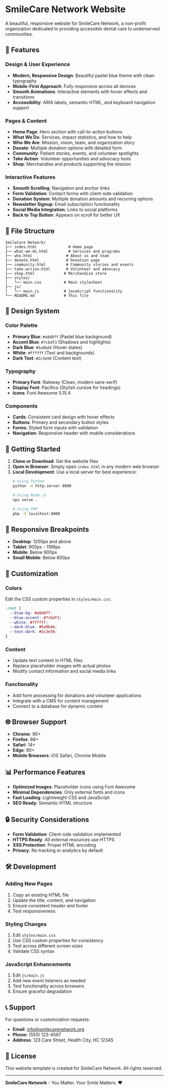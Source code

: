 # SmileCare Network Website

A beautiful, responsive website for SmileCare Network, a non-profit organization dedicated to providing accessible dental care to underserved communities.

## 🌟 Features

### Design & User Experience
- **Modern, Responsive Design**: Beautiful pastel blue theme with clean typography
- **Mobile-First Approach**: Fully responsive across all devices
- **Smooth Animations**: Interactive elements with hover effects and transitions
- **Accessibility**: ARIA labels, semantic HTML, and keyboard navigation support

### Pages & Content
- **Home Page**: Hero section with call-to-action buttons
- **What We Do**: Services, impact statistics, and how to help
- **Who We Are**: Mission, vision, team, and organization story
- **Donate**: Multiple donation options with detailed form
- **Community**: Patient stories, events, and volunteer spotlights
- **Take Action**: Volunteer opportunities and advocacy tools
- **Shop**: Merchandise and products supporting the mission

### Interactive Features
- **Smooth Scrolling**: Navigation and anchor links
- **Form Validation**: Contact forms with client-side validation
- **Donation System**: Multiple donation amounts and recurring options
- **Newsletter Signup**: Email subscription functionality
- **Social Media Integration**: Links to social platforms
- **Back to Top Button**: Appears on scroll for better UX

## 📁 File Structure

```
SmileCare Network/
├── index.html              # Home page
├── what-we-do.html         # Services and programs
├── who.html               # About us and team
├── donate.html            # Donation page
├── community.html         # Community stories and events
├── take-action.html       # Volunteer and advocacy
├── shop.html             # Merchandise store
├── styles/
│   └── main.css          # Main stylesheet
├── js/
│   └── main.js           # JavaScript functionality
└── README.md             # This file
```

## 🎨 Design System

### Color Palette
- **Primary Blue**: `#a8d8ff` (Pastel blue background)
- **Accent Blue**: `#7cbdf3` (Shadows and highlights)
- **Dark Blue**: `#5a9bd4` (Hover states)
- **White**: `#ffffff` (Text and backgrounds)
- **Dark Text**: `#2c3e50` (Content text)

### Typography
- **Primary Font**: Raleway (Clean, modern sans-serif)
- **Display Font**: Pacifico (Stylish cursive for headings)
- **Icons**: Font Awesome 5.15.4

### Components
- **Cards**: Consistent card design with hover effects
- **Buttons**: Primary and secondary button styles
- **Forms**: Styled form inputs with validation
- **Navigation**: Responsive header with mobile considerations

## 🚀 Getting Started

1. **Clone or Download**: Get the website files
2. **Open in Browser**: Simply open `index.html` in any modern web browser
3. **Local Development**: Use a local server for best experience:
   ```bash
   # Using Python
   python -m http.server 8000
   
   # Using Node.js
   npx serve .
   
   # Using PHP
   php -S localhost:8000
   ```

## 📱 Responsive Breakpoints

- **Desktop**: 1200px and above
- **Tablet**: 900px - 1199px
- **Mobile**: Below 900px
- **Small Mobile**: Below 600px

## 🔧 Customization

### Colors
Edit the CSS custom properties in `styles/main.css`:
```css
:root {
  --blue-bg: #a8d8ff;
  --blue-accent: #7cbdf3;
  --white: #ffffff;
  --dark-blue: #5a9bd4;
  --text-dark: #2c3e50;
}
```

### Content
- Update text content in HTML files
- Replace placeholder images with actual photos
- Modify contact information and social media links

### Functionality
- Add form processing for donations and volunteer applications
- Integrate with a CMS for content management
- Connect to a database for dynamic content

## 🌐 Browser Support

- **Chrome**: 90+
- **Firefox**: 88+
- **Safari**: 14+
- **Edge**: 90+
- **Mobile Browsers**: iOS Safari, Chrome Mobile

## 📊 Performance Features

- **Optimized Images**: Placeholder icons using Font Awesome
- **Minimal Dependencies**: Only external fonts and icons
- **Fast Loading**: Lightweight CSS and JavaScript
- **SEO Ready**: Semantic HTML structure

## 🔒 Security Considerations

- **Form Validation**: Client-side validation implemented
- **HTTPS Ready**: All external resources use HTTPS
- **XSS Protection**: Proper HTML encoding
- **Privacy**: No tracking or analytics by default

## 🛠️ Development

### Adding New Pages
1. Copy an existing HTML file
2. Update the title, content, and navigation
3. Ensure consistent header and footer
4. Test responsiveness

### Styling Changes
1. Edit `styles/main.css`
2. Use CSS custom properties for consistency
3. Test across different screen sizes
4. Validate CSS syntax

### JavaScript Enhancements
1. Edit `js/main.js`
2. Add new event listeners as needed
3. Test functionality across browsers
4. Ensure graceful degradation

## 📞 Support

For questions or customization requests:
- **Email**: info@smilecarenetwork.org
- **Phone**: (555) 123-4567
- **Address**: 123 Care Street, Health City, HC 12345

## 📄 License

This website template is created for SmileCare Network. All rights reserved.

---

**SmileCare Network** - You Matter. Your Smile Matters. ❤️ 